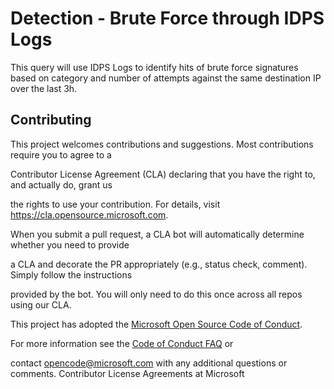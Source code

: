 # Detection - Brute Force through IDPS Logs

This query will use IDPS Logs to identify hits of brute force signatures based on category and number of attempts against the same destination IP over the last 3h.

## Contributing
 
This project welcomes contributions and suggestions.  Most contributions require you to agree to a

Contributor License Agreement (CLA) declaring that you have the right to, and actually do, grant us

the rights to use your contribution. For details, visit https://cla.opensource.microsoft.com.
 
When you submit a pull request, a CLA bot will automatically determine whether you need to provide

a CLA and decorate the PR appropriately (e.g., status check, comment). Simply follow the instructions

provided by the bot. You will only need to do this once across all repos using our CLA.
 
This project has adopted the [Microsoft Open Source Code of Conduct](https://opensource.microsoft.com/codeofconduct/).

For more information see the [Code of Conduct FAQ](https://opensource.microsoft.com/codeofconduct/faq/) or

contact [opencode@microsoft.com](mailto:opencode@microsoft.com) with any additional questions or comments.
Contributor License Agreements at Microsoft
 
